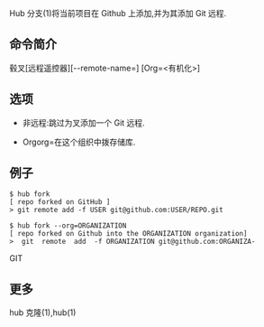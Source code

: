 Hub 分支(1)将当前项目在 Github 上添加,并为其添加 Git 远程.

## 命令简介

毂叉[远程遥控器][--remote-name=<remote>] [Org=<有机化>]

## 选项

- 非远程:跳过为叉添加一个 Git 远程.

- Orgorg=<ORGANIZATION>在这个组织中拨存储库.

## 例子

```
$ hub fork
[ repo forked on GitHub ]
> git remote add -f USER git@github.com:USER/REPO.git

$ hub fork --org=ORGANIZATION
[ repo forked on Github into the ORGANIZATION organization]
>  git  remote  add  -f ORGANIZATION git@github.com:ORGANIZA-
```

GIT

## 更多

hub 克隆(1),hub(1)
